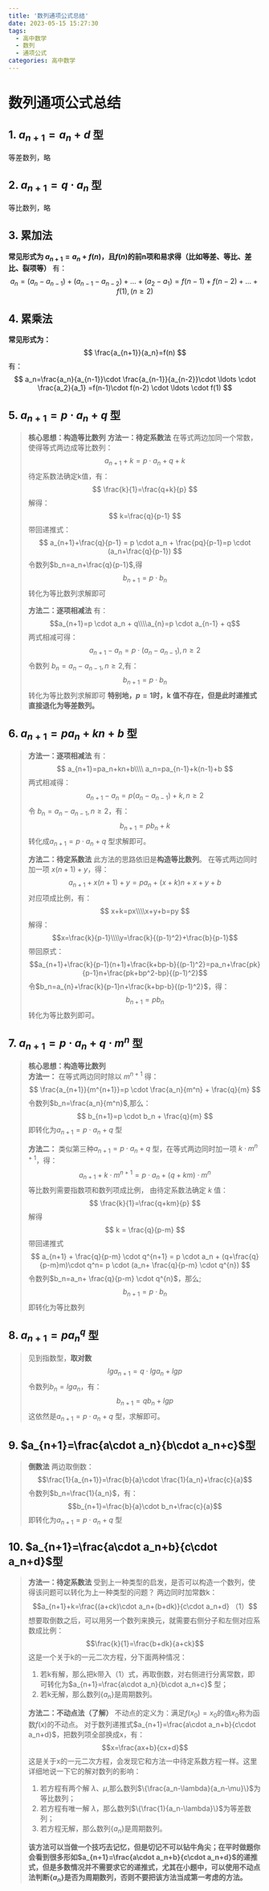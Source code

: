 ```yaml
---
title: '数列通项公式总结'
date: 2023-05-15 15:27:30
tags: 
  - 高中数学
  - 数列
  - 通项公式
categories: 高中数学
---
```

# 数列通项公式总结
## 1. $a_{n+1}=a_{n}+d$ 型
等差数列，略
## 2. $a_{n+1}=q \cdot a_n$ 型
等比数列，略
## 3. 累加法
**常见形式为 $a_{n+1}=a_n+f(n)$，且$f(n)$的前n项和易求得（比如等差、等比、差比、裂项等）**
有：
$$
a_n=(a_n-a_{n-1})+(a_{n-1}-a_{n-2})+\ldots +(a_2-a_1)=f(n-1)+f(n-2)+\ldots+f(1), (n \geq 2)
$$
## 4. 累乘法
**常见形式为：**
$$
\frac{a_{n+1}}{a_n}=f(n)
$$
有：
$$
a_n=\frac{a_n}{a_{n-1}}\cdot \frac{a_{n-1}}{a_{n-2}}\cdot \ldots \cdot \frac{a_2}{a_1}
=f(n-1)\cdot f(n-2) \cdot \ldots \cdot f(1)
$$

## 5. $a_{n+1}=p \cdot a_n + q$ 型
> **核心思想：构造等比数列**
> **方法一：待定系数法**
> 在等式两边加同一个常数，使得等式两边成等比数列：
> $$
> a_{n+1}+k = p \cdot a_n + q+k 
> $$
> 待定系数法确定k值，有：
> $$
> \frac{k}{1}=\frac{q+k}{p}
> $$
> 解得：
> $$
> k=\frac{q}{p-1}
> $$
> 带回递推式：
> $$
> a_{n+1}+\frac{q}{p-1} = p \cdot a_n + \frac{pq}{p-1}=p \cdot (a_n+\frac{q}{p-1})
> $$
> 令数列$b_n=a_n+\frac{q}{p-1}$,得
> $$
> b_{n+1}=p \cdot b_n
> $$
> 转化为等比数列求解即可
> 
> **方法二：逐项相减法**
> 有：
> $$a_{n+1}=p \cdot a_n + q\\\\a_{n}=p \cdot a_{n-1} + q$$
> 两式相减可得：
> $$
> a_{n+1}-a_n=p \cdot (a_n-a_{n-1}),n\geq 2
> $$
> 令数列 $b_n=a_n-a_{n-1},n\geq 2$,有：
> $$b_{n+1}=p\cdot b_n$$
> 转化为等比数列求解即可
> **特别地，$p=1$时，k 值不存在，但是此时递推式直接退化为等差数列。**
## 6. $a_{n+1}=pa_n+kn+b$ 型
> **方法一：逐项相减法**
> 有：
> $$
> a_{n+1}=pa_n+kn+b\\\\
> a_n=pa_{n-1}+k(n-1)+b
> $$
> 两式相减得：
> $$
> a_{n+1}-a_n=p(a_n-a_{n-1})+k,n\geq 2
> $$
> 令 $b_n=a_n-a_{n-1},n\geq 2$，有：
> $$
> b_{n+1}=pb_n+k
> $$
> 转化成$a_{n+1}=p \cdot a_n + q$ 型求解即可。
>
> **方法二：待定系数法**
> 此方法的思路依旧是**构造等比数列**。
> 在等式两边同时加一项 $x(n+1)+y$，得：
> $$
> a_{n+1}+x(n+1)+y=pa_n+(x+k)n+x+y+b
> $$
> 对应项成比例，有：
> $$
> x+k=px\\\\x+y+b=py
> $$
> 解得：
> $$x=\frac{k}{p-1}\\\\y=\frac{k}{(p-1)^2}+\frac{b}{p-1}$$
> 带回原式：
> $$a_{n+1}+\frac{k}{p-1}(n+1)+\frac{k+bp-b}{(p-1)^2}=pa_n+\frac{pk}{p-1}n+\frac{pk+bp^2-bp}{(p-1)^2}$$
> 令$b_n=a_{n}+\frac{k}{p-1}n+\frac{k+bp-b}{(p-1)^2}$，得：
> $$b_{n+1}=pb_n$$
> 转化为等比数列即可。

## 7. $a_{n+1} = p \cdot a_n + q \cdot m^n$ 型
> **核心思想：构造等比数列**<br>
> **方法一：**
> 在等式两边同时除以 $m^{n+1}$ 得：
> $$
> \frac{a_{n+1}}{m^{n+1}}=p \cdot \frac{a_n}{m^n} + \frac{q}{m}
> $$
> 令数列$b_n=\frac{a_n}{m^n}$,那么：
> $$
> b_{n+1}=p \cdot b_n + \frac{q}{m}
> $$
> 即转化为$a_{n+1}=p \cdot a_n + q$ 型
>
> **方法二：**
> 类似第三种$a_{n+1}=p \cdot a_n + q$ 型，在等式两边同时加一项 $k \cdot m^{n+1}$，得：
> $$
> a_{n+1} + k \cdot m^{n+1} = p \cdot a_n + (q+km)\cdot m^n
> $$
> 等比数列需要指数项和数列项成比例， 由待定系数法确定 *k* 值：
> $$
> \frac{k}{1}=\frac{q+km}{p}
> $$
> 解得
> $$
> k = \frac{q}{p-m}
> $$
> 带回递推式
> $$
> a_{n+1} + \frac{q}{p-m} \cdot q^{n+1} = p \cdot a_n + (q+\frac{q}{p-m}m)\cdot q^n= p \cdot (a_n+ \frac{q}{p-m} \cdot q^{n})
> $$
> 令数列$b_n=a_n+ \frac{q}{p-m} \cdot q^{n}$，那么;
> $$
> b_{n+1}=p \cdot b_n
> $$
> 即转化为等比数列
>
## 8. $a_{n+1}=pa^q_n$ 型
> 见到指数型，**取对数**
> $$
> lga_{n+1}=q\cdot lga_n + lgp
> $$
> 令数列$b_n=lga_n$，有：
> $$b_{n+1}=qb_n+lgp$$
> 这依然是$a_{n+1}=p \cdot a_n + q$ 型，求解即可。

## 9. $a_{n+1}=\frac{a\cdot a_n}{b\cdot a_n+c}$型
> **倒数法**
> 两边取倒数：
> $$\frac{1}{a_{n+1}}=\frac{b}{a}\cdot \frac{1}{a_n}+\frac{c}{a}$$
> 令数列$b_n=\frac{1}{a_n}$，有：
> $$b_{n+1}=\frac{b}{a}\cdot b_n+\frac{c}{a}$$
> 即转化为$a_{n+1}=p \cdot a_n + q$ 型
## 10. $a_{n+1}=\frac{a\cdot a_n+b}{c\cdot a_n+d}$型
> **方法一：待定系数法**
> 受到上一种类型的启发，是否可以构造一个数列，使得该问题可以转化为上一种类型的问题？
> 两边同时加常数k：
> $$a_{n+1}+k=\frac{(a+ck)\cdot a_n+(b+dk)}{c\cdot a_n+d}   （1）$$
> 想要取倒数之后，可以用另一个数列来换元，就需要右侧分子和左侧对应系数成比例：
> $$\frac{k}{1}=\frac{b+dk}{a+ck}$$
> 这是一个关于k的一元二次方程，分下面两种情况：
> 1. 若k有解，那么把k带入（1）式，再取倒数，对右侧进行分离常数，即可转化为$a_{n+1}=\frac{a\cdot a_n}{b\cdot a_n+c}$ 型；
> 2. 若k无解，那么数列$\{a_n\}$是周期数列。
> 
> **方法二：不动点法（了解）**
> 不动点的定义为：满足$f(x_0)=x_0$的值$x_0$称为函数$f(x)$的不动点。
> 对于数列递推式$a_{n+1}=\frac{a\cdot a_n+b}{c\cdot a_n+d}$，把数列项全部换成x，有：
> $$x=\frac{ax+b}{cx+d}$$
> 这是关于x的一元二次方程，会发现它和方法一中待定系数方程一样。这里详细地说一下它的解对数列的影响：
> 1. 若方程有两个解 $\lambda$、$\mu$,那么数列$\{\frac{a_n-\lambda}{a_n-\mu}\}$为等比数列；
> 2. 若方程有唯一解 $\lambda$，那么数列$\{\frac{1}{a_n-\lambda}\}$为等差数列；
> 3. 若方程无解，那么数列$\{a_n\}$是周期数列。
> 
> **该方法可以当做一个技巧去记忆，但是切记不可以钻牛角尖；在平时做题你会看到很多形如$a_{n+1}=\frac{a\cdot a_n+b}{c\cdot a_n+d}$的递推式，但是多数情况并不需要求它的递推式，尤其在小题中，可以使用不动点法判断$\{a_n\}$是否为周期数列，否则不要把该方法当成第一考虑的方法。**

